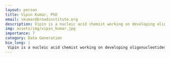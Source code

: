 ```yaml
---
layout: person
title: Vipin Kumar, PhD
email: vkumar@broadinstitute.org
description: Vipin is a nucleic acid chemist working on developing oligonucleotides for spatial transcriptomic technology. In addition, he also works on developing artificial oligonucleotides and their application ...
img: assets/img/vipin_kumar.jpg
importance: 7
category: Data Generation
bio_long: |
 Vipin is a nucleic acid chemist working on developing oligonucleotides for spatial transcriptomic technology. In addition, he also works on developing artificial oligonucleotides and their application in biology. He obtained his Ph.D. from IIT Madras, India in the research area of chemical biology of nucleic acids. He was a postdoctoral fellow at Aarhus University and SUNY Binghamton. Currently, he is working with Evan Macosko at the Stanley Center for Psychiatric Research at Broad Institute.
---
```

